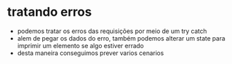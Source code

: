 # tratando erros
- podemos tratar os erros das requisições por meio de um try catch
- alem de pegar os dados do erro, também podemos alterar um state para imprimir um elemento se algo estiver errado
- desta maneira conseguimos prever varios cenarios